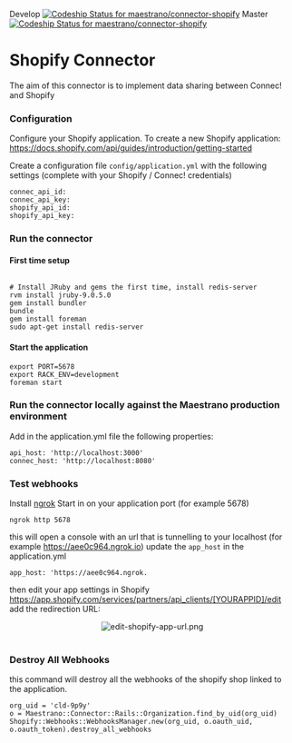 Develop
[ ![Codeship Status for maestrano/connector-shopify](https://codeship.com/projects/e35577f0-c6dd-0133-72ca-1ac1b065c1d6/status?branch=develop)](https://codeship.com/projects/138863)
Master
[ ![Codeship Status for maestrano/connector-shopify](https://codeship.com/projects/e35577f0-c6dd-0133-72ca-1ac1b065c1d6/status?branch=master)](https://codeship.com/projects/138863)

# Shopify Connector

The aim of this connector is to implement data sharing between Connec! and Shopify

### Configuration

Configure your Shopify application. To create a new Shopify application:
https://docs.shopify.com/api/guides/introduction/getting-started

Create a configuration file `config/application.yml` with the following settings (complete with your Shopify / Connec! credentials)
```
connec_api_id:
connec_api_key:
shopify_api_id:
shopify_api_key:
```
### Run the connector
#### First time setup
```

# Install JRuby and gems the first time, install redis-server
rvm install jruby-9.0.5.0
gem install bundler
bundle
gem install foreman
sudo apt-get install redis-server
```

#### Start the application
```
export PORT=5678
export RACK_ENV=development
foreman start
```

### Run the connector locally against the Maestrano production environment
Add in the application.yml file the following properties:
```
api_host: 'http://localhost:3000'
connec_host: 'http://localhost:8080'
```

### Test webhooks
Install [ngrok](https://ngrok.com)
Start in on your application port (for example 5678)
```
ngrok http 5678
```
this will open a console with an url that is tunnelling to your localhost (for example https://aee0c964.ngrok.io)
update the `app_host` in the application.yml
```
app_host: 'https://aee0c964.ngrok.
```
then edit your app settings in Shopify https://app.shopify.com/services/partners/api_clients/[YOURAPPID]/edit
add the redirection URL:
<p align="center">
  <img src="https://raw.github.com/maestrano/connector-shopify/master/edit-shopify-app-url.png" alt="edit-shopify-app-url.png">
  <br/>
  <br/>
</p>

### Destroy All Webhooks

this command will destroy all the webhooks of the shopify shop linked to the application.
```
org_uid = 'cld-9p9y'
o = Maestrano::Connector::Rails::Organization.find_by_uid(org_uid)
Shopify::Webhooks::WebhooksManager.new(org_uid, o.oauth_uid, o.oauth_token).destroy_all_webhooks
```

